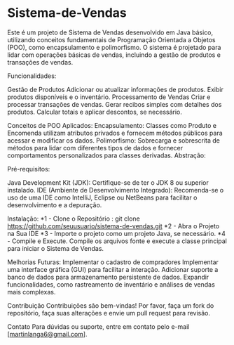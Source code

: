 # Sistema-de-Vendas

Este é um projeto de Sistema de Vendas desenvolvido em Java básico, utilizando conceitos fundamentais de Programação Orientada a Objetos (POO), como encapsulamento e polimorfismo. O sistema é projetado para lidar com operações básicas de vendas, incluindo a gestão de produtos e transações de vendas.

Funcionalidades:

  Gestão de Produtos
  Adicionar ou atualizar informações de produtos.
  Exibir produtos disponíveis e o inventário.
  Processamento de Vendas
  Criar e processar transações de vendas.
  Gerar recibos simples com detalhes dos produtos.
  Calcular totais e aplicar descontos, se necessário.
  
Conceitos de POO Aplicados:
  Encapsulamento:
    Classes como Produto e Encomenda utilizam atributos privados e fornecem métodos públicos para acessar e modificar os dados.
  Polimorfismo:
    Sobrecarga e sobrescrita de métodos para lidar com diferentes tipos de dados e fornecer comportamentos personalizados para classes        derivadas.
Abstração:

Pré-requisitos:

  Java Development Kit (JDK): Certifique-se de ter o JDK 8 ou superior instalado.
  IDE (Ambiente de Desenvolvimento Integrado): Recomenda-se o uso de uma IDE como IntelliJ, Eclipse ou NetBeans para facilitar o       
  desenvolvimento e a depuração.

Instalação:
  *1 - Clone o Repositório : git clone https://github.com/seuusuario/sistema-de-vendas.git
  *2 - Abra o Projeto na Sua IDE
  *3 - Importe o projeto como um projeto Java, se necessário.
  *4 - Compile e Execute. Compile os arquivos fonte e execute a classe principal para iniciar o Sistema de Vendas.

Melhorias Futuras:
  Implementar o cadastro de compradores
  Implementar uma interface gráfica (GUI) para facilitar a interação.
  Adicionar suporte a banco de dados para armazenamento persistente de dados.
  Expandir funcionalidades, como rastreamento de inventário e análises de vendas mais complexas.

Contribuição
Contribuições são bem-vindas! Por favor, faça um fork do repositório, faça suas alterações e envie um pull request para revisão.

Contato
Para dúvidas ou suporte, entre em contato pelo e-mail [martinlanga6@gmail.com].
